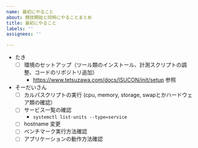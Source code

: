 ```yaml
---
name: 最初にやること
about: 競技開始と同時にやることまとめ
title: 最初にやること
labels: ''
assignees: ''

---
```


- たき
  - [ ] 環境のセットアップ（ツール類のインストール、計測スクリプトの調整、コードのリポジトリ追加）
    - https://www.tetsuzawa.com/docs/ISUCON/init/setup 参照
- そーだいさん
  - [ ] カルパスクリプトの実行 (cpu, memory, storage, swapとかハードウェア類の確認）
  - [ ] サービス一覧の確認
    - `systemctl list-units --type=service`
  - [ ] hostname 変更
  - [ ] ベンチマーク実行方法確認
  - [ ] アプリケーションの動作方法確認
